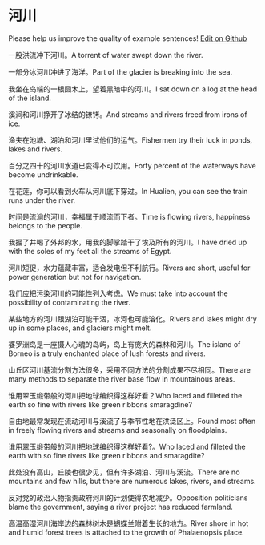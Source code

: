 # 河川

Please help us improve the quality of example sentences! [Edit on Github](https://github.com/jiyushe/jiyu-example-sentence-source/blob/main/chinese/hechuan.md)

<p><span class="chinese">一股洪流冲下河川。</span><span class="english">A torrent of water swept down the river.</span></p>

<p><span class="chinese">一部分冰河川冲进了海洋。</span><span class="english">Part of the glacier is breaking into the sea.</span></p>

<p><span class="chinese">我坐在岛端的一根圆木上，望着黑暗中的河川。</span><span class="english">I sat down on a log at the head of the island.</span></p>

<p><span class="chinese">溪涧和河川挣开了冰结的镣铐。</span><span class="english">And streams and rivers freed from irons of ice.</span></p>

<p><span class="chinese">渔夫在池塘、湖泊和河川里试他们的运气。</span><span class="english">Fishermen try their luck in ponds, lakes and rivers.</span></p>

<p><span class="chinese">百分之四十的河川水道已变得不可饮用。</span><span class="english">Forty percent of the waterways have become undrinkable.</span></p>

<p><span class="chinese">在花莲，你可以看到火车从河川底下穿过。</span><span class="english">In Hualien, you can see the train runs under the river.</span></p>

<p><span class="chinese">时间是流淌的河川，幸福属于顺流而下者。</span><span class="english">Time is flowing rivers, happiness belongs to the people.</span></p>

<p><span class="chinese">我掘了井喝了外邦的水，用我的脚掌踏干了埃及所有的河川。</span><span class="english">I have dried up with the soles of my feet all the streams of Egypt.</span></p>

<p><span class="chinese">河川短促，水力蕴藏丰富，适合发电但不利航行。</span><span class="english">Rivers are short, useful for power generation but not for navigation.</span></p>

<p><span class="chinese">我们应把污染河川的可能性列入考虑。</span><span class="english">We must take into account the possibility of contaminating the river.</span></p>

<p><span class="chinese">某些地方的河川跟湖泊可能干涸，冰河也可能溶化。</span><span class="english">Rivers and lakes might dry up in some places, and glaciers might melt.</span></p>

<p><span class="chinese">婆罗洲岛是一座摄人心魂的岛屿，岛上有庞大的森林和河川。</span><span class="english">The island of Borneo is a truly enchanted place of lush forests and rivers.</span></p>

<p><span class="chinese">山丘区河川基流分割方法很多，采用不同方法的分割成果不尽相同。</span><span class="english">There are many methods to separate the river base flow in mountainous areas.</span></p>

<p><span class="chinese">谁用翠玉缎带般的河川把地球编织得这样好看？</span><span class="english">Who laced and filleted the earth so fine with rivers like green ribbons smaragdine?</span></p>

<p><span class="chinese">自由地最常发现在流动河川与溪流了与季节性地在洪泛区上。</span><span class="english">Found most often in freely flowing rivers and streams and seasonally on floodplains.</span></p>

<p><span class="chinese">谁用翠玉缎带般的河川把地球编织得这样好看?。</span><span class="english">Who laced and filleted the earth with so fine rivers like green ribbons and smaragdite?</span></p>

<p><span class="chinese">此处没有高山，丘陵也很少见，但有许多湖泊、河川与溪流。</span><span class="english">There are no mountains and few hills, but there are numerous lakes, rivers, and streams.</span></p>

<p><span class="chinese">反对党的政治人物指责政府河川的计划使得农地减少。</span><span class="english">Opposition politicians blame the government, saying a river project has reduced farmland.</span></p>

<p><span class="chinese">高温高湿河川海岸边的森林树木是蝴蝶兰附着生长的地方。</span><span class="english">River shore in hot and humid forest trees is attached to the growth of Phalaenopsis place.</span></p>

